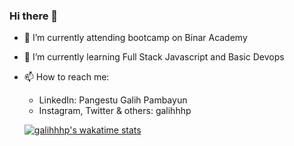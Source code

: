 ### Hi there 👋

- 🔭 I’m currently attending bootcamp on Binar Academy
- 🌱 I’m currently learning Full Stack Javascript and Basic Devops
- 📫 How to reach me: 
  - LinkedIn: Pangestu Galih Pambayun
  - Instagram, Twitter & others: galihhhp
  
  [![galihhhp's wakatime stats](https://github-readme-stats.vercel.app/api/wakatime?username=galihhhp&v=2)](https://github.com/anuraghazra/github-readme-stats)
